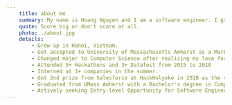```yaml
---
    title: about me
    summary: My name is Hoang Nguyen and I am a software engineer. I grew up in Hanoi, Vietnam and graduated with a Bachelor's degree in Computer Science from University of Massachusetts Amherst in 2019. I consider myself to be an ambitious and driven adventurer. With my passion for technology, I am working hard towards my goals that is to create useful and game-changing products to improve your life.
    quote: Score big or don't score at all.
    photo: ./about.jpg
    details:
        - Grew up in Hanoi, Vietnam.
        - Got accepted to University of Massachusetts Amherst as a Marketing Major in 2015.
        - Changed major to Computer Science after realizing my love for science.
        - Attended 5+ Hackathons and 3+ Datafest from 2015 to 2018
        - Interned at 3+ companies in the summer.
        - Got 2nd prize from Salesforce at HackHolyoke in 2018 as the second best projects for social use.
        - Graduated from UMass Amherst with a Bachelor's degree in Computer Science. 
        - Actively seeking Entry-level Opportunity for Software Engineer. 
---
```

